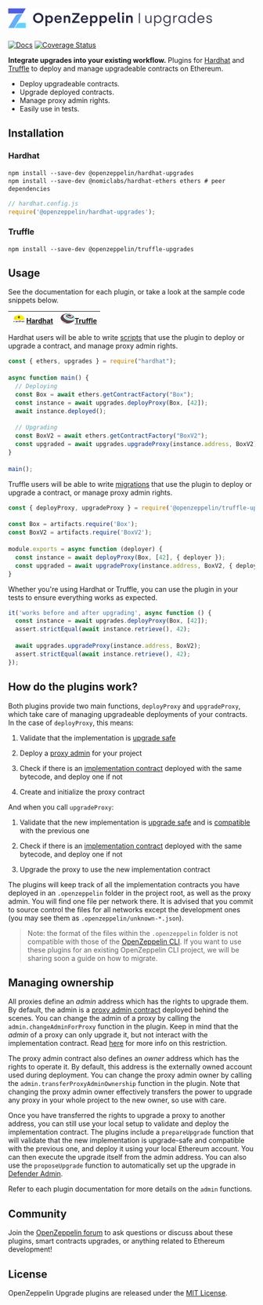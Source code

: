 # <img src="assets/banner.svg" alt="OpenZeppelin Upgrades" height="40px">

[![Docs](https://img.shields.io/badge/docs-%F0%9F%93%84-blue)](https://docs.openzeppelin.com/upgrades-plugins)
[![Coverage Status](https://codecov.io/gh/OpenZeppelin/openzeppelin-upgrades/graph/badge.svg)](https://codecov.io/gh/OpenZeppelin/openzeppelin-upgrades)

**Integrate upgrades into your existing workflow.** Plugins for [Hardhat](https://hardhat.org/) and [Truffle](https://www.trufflesuite.com/truffle) to deploy and manage upgradeable contracts on Ethereum.

- Deploy upgradeable contracts.
- Upgrade deployed contracts.
- Manage proxy admin rights.
- Easily use in tests.

## Installation

### Hardhat

```
npm install --save-dev @openzeppelin/hardhat-upgrades
npm install --save-dev @nomiclabs/hardhat-ethers ethers # peer dependencies
```

```js
// hardhat.config.js
require('@openzeppelin/hardhat-upgrades');
```

### Truffle

```
npm install --save-dev @openzeppelin/truffle-upgrades
```

## Usage

See the documentation for each plugin, or take a look at the sample code snippets below.

| [<img src="assets/hardhat.svg" height="20px" width="30px" alt="">Hardhat](./packages/plugin-hardhat/README.md)| [<img src="assets/truffle.svg" height="20px" width="30px" alt="">Truffle](./packages/plugin-truffle/README.md) |
|-|-|

Hardhat users will be able to write [scripts](https://hardhat.org/guides/scripts.html) that use the plugin to deploy or upgrade a contract, and manage proxy admin rights.

```js
const { ethers, upgrades } = require("hardhat");

async function main() {
  // Deploying
  const Box = await ethers.getContractFactory("Box");
  const instance = await upgrades.deployProxy(Box, [42]);
  await instance.deployed();

  // Upgrading
  const BoxV2 = await ethers.getContractFactory("BoxV2");
  const upgraded = await upgrades.upgradeProxy(instance.address, BoxV2);
}

main();
```

Truffle users will be able to write [migrations](https://www.trufflesuite.com/docs/truffle/getting-started/running-migrations) that use the plugin to deploy or upgrade a contract, or manage proxy admin rights.

```js
const { deployProxy, upgradeProxy } = require('@openzeppelin/truffle-upgrades');

const Box = artifacts.require('Box');
const BoxV2 = artifacts.require('BoxV2');

module.exports = async function (deployer) {
  const instance = await deployProxy(Box, [42], { deployer });
  const upgraded = await upgradeProxy(instance.address, BoxV2, { deployer });
}
```

Whether you're using Hardhat or Truffle, you can use the plugin in your tests to ensure everything works as expected.

```js
it('works before and after upgrading', async function () {
  const instance = await upgrades.deployProxy(Box, [42]);
  assert.strictEqual(await instance.retrieve(), 42);
  
  await upgrades.upgradeProxy(instance.address, BoxV2);
  assert.strictEqual(await instance.retrieve(), 42);
});
```

## How do the plugins work?

Both plugins provide two main functions, `deployProxy` and `upgradeProxy`, which take care of managing upgradeable deployments of your contracts. In the case of `deployProxy`, this means:

1. Validate that the implementation is [upgrade safe](https://docs.openzeppelin.com/upgrades-plugins/faq#what-does-it-mean-for-a-contract-to-be-upgrade-safe)

2. Deploy a [proxy admin](https://docs.openzeppelin.com/upgrades-plugins/faq#what-is-a-proxy-admin) for your project

3. Check if there is an [implementation contract](https://docs.openzeppelin.com/upgrades-plugins/faq#what-is-an-implementation-contract) deployed with the same bytecode, and deploy one if not

4. Create and initialize the proxy contract

And when you call `upgradeProxy`:

1. Validate that the new implementation is [upgrade safe](https://docs.openzeppelin.com/upgrades-plugins/faq#what-does-it-mean-for-a-contract-to-be-upgrade-safe) and is [compatible](https://docs.openzeppelin.com/upgrades-plugins/faq#what-does-it-mean-for-an-implementation-to-be-compatible) with the previous one

2. Check if there is an [implementation contract](https://docs.openzeppelin.com/upgrades-plugins/faq#what-is-an-implementation-contract) deployed with the same bytecode, and deploy one if not

3. Upgrade the proxy to use the new implementation contract

The plugins will keep track of all the implementation contracts you have deployed in an `.openzeppelin` folder in the project root, as well as the proxy admin. You will find one file per network there. It is advised that you commit to source control the files for all networks except the development ones (you may see them as `.openzeppelin/unknown-*.json`).

> Note: the format of the files within the `.openzeppelin` folder is not compatible with those of the [OpenZeppelin CLI](https://docs.openzeppelin.com/cli). If you want to use these plugins for an existing OpenZeppelin CLI project, we will be sharing soon a guide on how to migrate.

## Managing ownership

All proxies define an _admin_ address which has the rights to upgrade them. By default, the admin is a [proxy admin contract](https://docs.openzeppelin.com/upgrades-plugins/faq#what-is-a-proxy-admin) deployed behind the scenes. You can change the admin of a proxy by calling the `admin.changeAdminForProxy` function in the plugin. Keep in mind that the _admin_ of a proxy can only upgrade it, but not interact with the implementation contract. Read [here](https://docs.openzeppelin.com/upgrades-plugins/proxies#transparent-proxies-and-function-clashes) for more info on this restriction.

The proxy admin contract also defines an _owner_ address which has the rights to operate it. By default, this address is the externally owned account used during deployment. You can change the proxy admin owner by calling the `admin.transferProxyAdminOwnership` function in the plugin. Note that changing the proxy admin owner effectively transfers the power to upgrade any proxy in your whole project to the new owner, so use with care.

Once you have transferred the rights to upgrade a proxy to another address, you can still use your local setup to validate and deploy the implementation contract. The plugins include a `prepareUpgrade` function that will validate that the new implementation is upgrade-safe and compatible with the previous one, and deploy it using your local Ethereum account. You can then execute the upgrade itself from the admin address. You can also use the `proposeUpgrade` function to automatically set up the upgrade in [Defender Admin](https://docs.openzeppelin.com/defender/admin).

Refer to each plugin documentation for more details on the `admin` functions.

## Community

Join the [OpenZeppelin forum](https://forum.openzeppelin.com/) to ask questions or discuss about these plugins, smart contracts upgrades, or anything related to Ethereum development!

## License

OpenZeppelin Upgrade plugins are released under the [MIT License](LICENSE).
